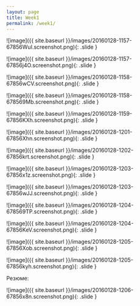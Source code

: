 ```yaml
---
layout: page
title: Week1
permalink: /week1/
---
```


![image]({{ site.baseurl }}/images/20160128-1157-67856WuI.screenshot.png){: .slide }

![image]({{ site.baseurl }}/images/20160128-1157-67856j4O.screenshot.png){: .slide }

![image]({{ site.baseurl }}/images/20160128-1158-67856wCV.screenshot.png){: .slide }

![image]({{ site.baseurl }}/images/20160128-1158-678569Mb.screenshot.png){: .slide }


![image]({{ site.baseurl }}/images/20160128-1159-67856KXh.screenshot.png){: .slide }

![image]({{ site.baseurl }}/images/20160128-1201-67856Xhn.screenshot.png){: .slide }

![image]({{ site.baseurl }}/images/20160128-1202-67856krt.screenshot.png){: .slide }

![image]({{ site.baseurl }}/images/20160128-1203-67856x1z.screenshot.png){: .slide }

![image]({{ site.baseurl }}/images/20160128-1203-67856wJJ.screenshot.png){: .slide }

![image]({{ site.baseurl }}/images/20160128-1204-678569TP.screenshot.png){: .slide }

![image]({{ site.baseurl }}/images/20160128-1204-67856KeV.screenshot.png){: .slide }

![image]({{ site.baseurl }}/images/20160128-1205-67856Xob.screenshot.png){: .slide }

![image]({{ site.baseurl }}/images/20160128-1205-67856kyh.screenshot.png){: .slide }

Резюме:

![image]({{ site.baseurl }}/images/20160128-1206-67856x8n.screenshot.png){: .slide }
